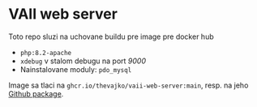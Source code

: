 # VAII web server

Toto repo sluzi na uchovane buildu pre image pre docker hub

* `php:8.2-apache`
* `xdebug` v stalom debugu na port _9000_
*  Nainstalovane moduly: `pdo_mysql`

Image sa tlaci na `ghcr.io/thevajko/vaii-web-server:main`, resp. na jeho [Github package](https://github.com/thevajko/vaii-web-server/pkgs/container/vaii-web-server).